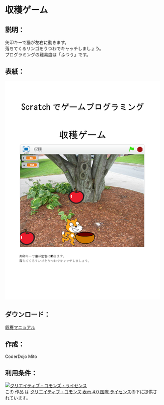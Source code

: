 # 収穫ゲーム

## 説明：
矢印キーで猫が左右に動きます。  
落ちてくるリンゴをうつわでキャッチしましょう。  
プログラミングの難易度は「ふつう」です。  

## 表紙：
![表紙](収穫マニュアル.png)

## ダウンロード：
[収穫マニュアル](収穫マニュアル.docx)  


## 作成：
CoderDojo Mito

## 利用条件：
<a rel="license" href="http://creativecommons.org/licenses/by/4.0/"><img alt="クリエイティブ・コモンズ・ライセンス" style="border-width:0" src="https://i.creativecommons.org/l/by/4.0/88x31.png" /></a><br />この 作品 は <a rel="license" href="http://creativecommons.org/licenses/by/4.0/">クリエイティブ・コモンズ 表示 4.0 国際 ライセンス</a>の下に提供されています。
